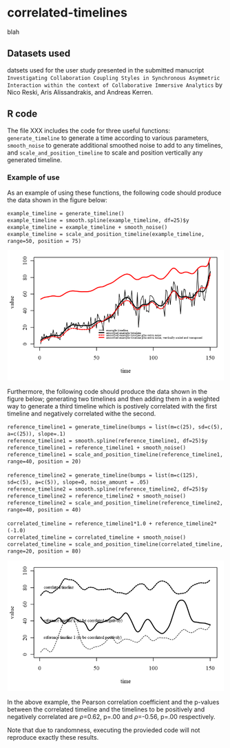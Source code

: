 # correlated-timelines
blah

## Datasets used

datsets used for the user study presented in the submitted manucript `Investigating Collaboration Coupling Styles in Synchronous Asymmetric Interaction within the context of Collaborative Immersive Analytics` by Nico Reski, Aris Alissandrakis, and Andreas Kerren. 


## R code

The file XXX includes the code for three useful functions: `generate_timeline` to generate a time according to various parameters, `smooth_noise` to generate additional smoothed noise to add to any timelines, and `scale_and_position_timeline` to scale and position vertically any generated timeline.

### Example of use

As an example of using these functions, the following code should produce the data shown in the figure below:

    example_timeline = generate_timeline()
    example_timeline = smooth.spline(example_timeline, df=25)$y
    example_timeline = example_timeline + smooth_noise()
    example_timeline = scale_and_position_timeline(example_timeline, range=50, position = 75)

![fig1](/github_code_and_examples1.png)

Furthermore, the following code should produce the data shown in the figure below; generating two timelines and then adding them in a weighted way to generate a third timeline which is postively correlated with the first timeline and negatively correlated withe the second. 

    reference_timeline1 = generate_timeline(bumps = list(m=c(25), sd=c(5), a=c(25)), slope=.1)
    reference_timeline1 = smooth.spline(reference_timeline1, df=25)$y
    reference_timeline1 = reference_timeline1 + smooth_noise()
    reference_timeline1 = scale_and_position_timeline(reference_timeline1, range=40, position = 20)

    reference_timeline2 = generate_timeline(bumps = list(m=c(125), sd=c(5), a=c(5)), slope=0, noise_amount = .05)
    reference_timeline2 = smooth.spline(reference_timeline2, df=25)$y
    reference_timeline2 = reference_timeline2 + smooth_noise()
    reference_timeline2 = scale_and_position_timeline(reference_timeline2, range=40, position = 40)

    correlated_timeline = reference_timeline1*1.0 + reference_timeline2*(-1.0)
    correlated_timeline = correlated_timeline + smooth_noise()
    correlated_timeline = scale_and_position_timeline(correlated_timeline, range=20, position = 80)

![fig1](/github_code_and_examples2.png)

In the above example, the Pearson correlation coefficient and the p-values between the correlated timeline and the timelines to be positively and negatively correlated are $\rho$=0.62, p=.00 and $\rho$=-0.56, p=.00 respectively. 

Note that due to randomness, executing the provieded code will not reproduce exactly these results.
